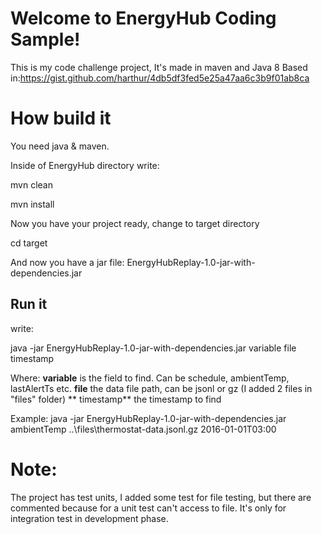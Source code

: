 
# Welcome to EnergyHub Coding Sample!

This is my code challenge project, It's made in maven and Java 8
Based in:https://gist.github.com/harthur/4db5df3fed5e25a47aa6c3b9f01ab8ca

# How build it

You need java & maven.

Inside of EnergyHub directory write:

mvn clean

mvn install


Now you have your project ready, change to target directory

cd target


And now you have a jar file: EnergyHubReplay-1.0-jar-with-dependencies.jar


## Run it
write:

java -jar EnergyHubReplay-1.0-jar-with-dependencies.jar  variable file  timestamp


Where:
**variable** is the field to find. Can be schedule, ambientTemp, lastAlertTs etc.
**file** the data file path, can be jsonl or gz (I added 2 files in "files" folder)
** timestamp** the timestamp to find

Example:
java -jar EnergyHubReplay-1.0-jar-with-dependencies.jar  ambientTemp ..\files\thermostat-data.jsonl.gz 2016-01-01T03:00

# Note:
The project has test units, I added some test for file testing, but there are commented because for a unit test can't access to file. It's only for integration test in development phase.
